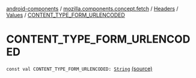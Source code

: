 [android-components](../../../index.md) / [mozilla.components.concept.fetch](../../index.md) / [Headers](../index.md) / [Values](index.md) / [CONTENT_TYPE_FORM_URLENCODED](./-c-o-n-t-e-n-t_-t-y-p-e_-f-o-r-m_-u-r-l-e-n-c-o-d-e-d.md)

# CONTENT_TYPE_FORM_URLENCODED

`const val CONTENT_TYPE_FORM_URLENCODED: `[`String`](https://kotlinlang.org/api/latest/jvm/stdlib/kotlin/-string/index.html) [(source)](https://github.com/mozilla-mobile/android-components/blob/master/components/concept/fetch/src/main/java/mozilla/components/concept/fetch/Headers.kt#L71)